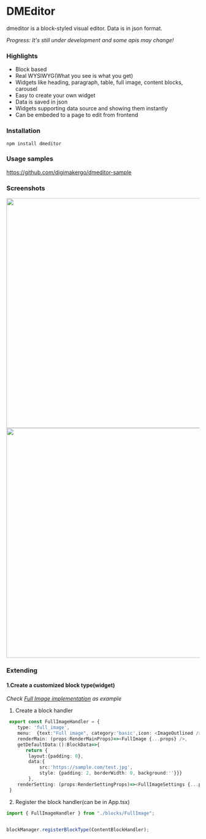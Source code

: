 # DMEditor
dmeditor is a block-styled visual editor. Data is in json format.

*Progress: It's still under development and some apis may change!*

### Highlights
- Block based
- Real WYSIWYG(What you see is what you get)
- Widgets like heading, paragraph, table, full image, content blocks, carousel
- Easy to create your own widget
- Data is saved in json
- Widgets supporting data source and showing them instantly
- Can be embeded to a page to edit from frontend

### Installation

```
npm install dmeditor
```

### Usage samples
https://github.com/digimakergo/dmeditor-sample

### Screenshots

<img src="https://raw.githubusercontent.com/digimakergo/dmeditor/main/screen1.png" width="600"/>


<img src="https://raw.githubusercontent.com/digimakergo/dmeditor/main/screen2.png" width="600"/>

### Extending
#### 1.Create a customized block type(widget)

*Check [Full Image implementation](https://github.com/digimakergo/dmeditor/blob/main/src/blocks/FullImage.tsx) as example*
1. Create a block handler
```typescript
 export const FullImageHandler = {
    type: 'full_image',
    menu:  {text:"Full image", category:'basic',icon: <ImageOutlined /> },
    renderMain: (props:RenderMainProps)=><FullImage {...props} />,
    getDefaultData:():BlockData=>{
       return {
        layout:{padding: 0},
        data:{
            src:'https://sample.com/test.jpg',
            style: {padding: 2, borderWidth: 0, background:''}}}
        },
    renderSetting: (props:RenderSettingProps)=><FullImageSettings {...props} />
 }
```
2. Register the block handler(can be in App.tsx)

```typescript
import { FullImageHandler } from "./blocks/FullImage";


blockManager.registerBlockType(ContentBlockHandler);
```